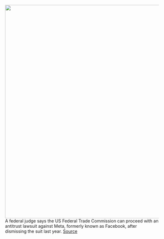 <img src='https://cdn.vox-cdn.com/thumbor/1XhxMzdQkNBqwsDAm-MC68Hd614=/0x0:2040x1360/1200x800/filters:focal(857x517:1183x843)/cdn.vox-cdn.com/uploads/chorus_image/image/70376042/acastro_211101_1777_meta_0004.0.jpg' width='700px' /><br/>
A federal judge says the US Federal Trade Commission can proceed with an antitrust lawsuit against Meta, formerly known as Facebook, after dismissing the suit last year.
<a href='https://www.theverge.com/2022/1/11/22878808/ftc-meta-facebook-lawsuit-ruling-revised-complaint-discovery'> Source <a/>